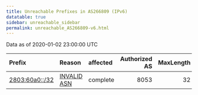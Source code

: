 ```yaml
---
title: Unreachable Prefixes in AS266809 (IPv6)
datatable: true
sidebar: unreachable_sidebar
permalink: unreachable_AS266809-v6.html
---
```


Data as of 2020-01-02 23:00:00 UTC


<div class="datatable-begin"></div>

| Prefix                                                 | Reason                                                                                                 | affected   |   Authorized AS |   MaxLength | Anchor                                         |   unreachable /48s |
|:-------------------------------------------------------|:-------------------------------------------------------------------------------------------------------|:-----------|----------------:|------------:|:-----------------------------------------------|-------------------:|
| [2803:60a0::/32](https://stat.ripe.net/2803:60a0::/32) | [INVALID ASN](https://rpki-validator.ripe.net/announcement-preview?asn=AS266809&prefix=2803:60a0::/32) | complete   |            8053 |          32 | [LACNIC](unreachable_LACNIC_RPKI_Root-v6.html) |              65536 |

<div class="datatable-end"></div>